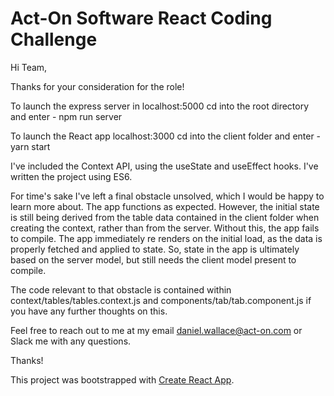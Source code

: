 # Act-On Software React Coding Challenge

Hi Team,

Thanks for your consideration for the role!

To launch the express server in localhost:5000 cd into the root directory and enter - npm run server

To launch the React app localhost:3000 cd into the client folder and enter - yarn start

I've included the Context API, using the useState and useEffect hooks. I've written the project using ES6.

For time's sake I've left a final obstacle unsolved, which I would be happy to learn more about. The app functions as expected. However, the initial state is still being derived from the table data contained in the client folder when creating the context, rather than from the server. Without this, the app fails to compile. The app immediately re renders on the initial load, as the data is properly fetched and applied to state. So, state in the app is ultimately based on the server model, but still needs the client model present to compile.  

The code relevant to that obstacle is contained within context/tables/tables.context.js and components/tab/tab.component.js if you have any further thoughts on this.

Feel free to reach out to me at my email daniel.wallace@act-on.com or Slack me with any questions.

Thanks!

This project was bootstrapped with [Create React App](https://github.com/facebook/create-react-app).
